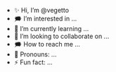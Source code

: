 - ✨ Hi, I’m @vegetto
- 🗯 I’m interested in ...
- 💭 I’m currently learning ...
- 🔵 I’m looking to collaborate on ...
- 🗯 How to reach me ...
- 🌙 Pronouns: ...
- ⚡ Fun fact: ...

<!---
Mikaeliscmd/Mikaeliscmd is a ✨ special ✨ repository because its `README.md` (this file) appears on your GitHub profile.
You can click the Preview link to take a look at your changes.
--->
